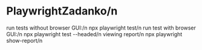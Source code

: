 # PlaywrightZadanko/n


run tests without browser GUI:/n
npx playwright test/n
run test with browser GUI:/n
npx playwright test --headed/n
viewing report/n
npx playwright show-report/n
